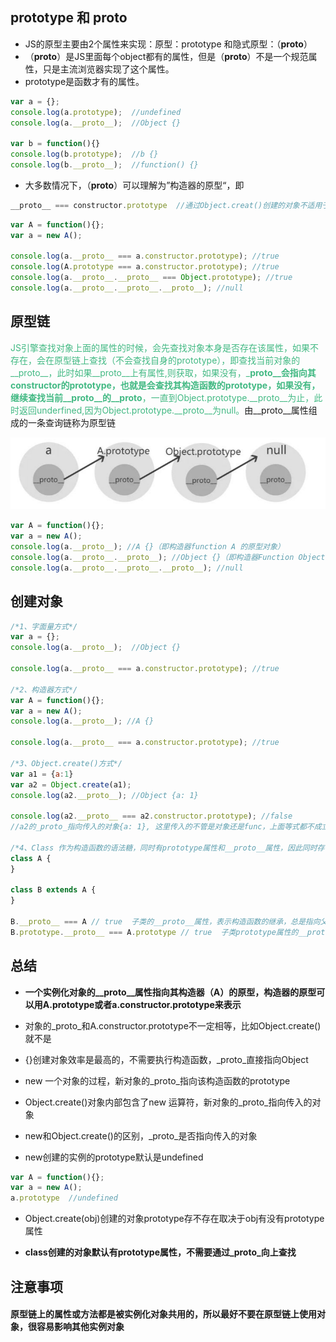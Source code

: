 ## prototype 和 __proto__
* JS的原型主要由2个属性来实现：原型：prototype 和隐式原型：（__proto__）
* （__proto__）是JS里面每个object都有的属性，但是（__proto__）不是一个规范属性，只是主流浏览器实现了这个属性。
* prototype是函数才有的属性。

```javascript
var a = {};
console.log(a.prototype);  //undefined
console.log(a.__proto__);  //Object {}

var b = function(){}
console.log(b.prototype);  //b {}
console.log(b.__proto__);  //function() {}
```

* 大多数情况下，（__proto__）可以理解为”构造器的原型“，即

```javascript
__proto__ === constructor.prototype  //通过Object.creat()创建的对象不适用于此等式
```

```javascript
var A = function(){};
var a = new A();

console.log(a.__proto__ === a.constructor.prototype); //true
console.log(A.prototype === a.constructor.prototype); //true
console.log(a.__proto__.__proto__ === Object.prototype); //true
console.log(a.__proto__.__proto__.__proto__); //null
```

## 原型链
<font color=#42b983>JS引擎查找对象上面的属性的时候，会先查找对象本身是否存在该属性，如果不存在，会在原型链上查找（不会查找自身的prototype），即查找当前对象的__proto__，此时如果__proto__上有属性,则获取，如果没有，___proto__会指向其constructor的prototype，也就是会查找其构造函数的prototype，如果没有，继续查找当前__proto__的__proto__，一直到Object.prototype.__proto__为止，此时返回underfined,因为Object.prototype.__proto__为null。</font>由__proto__属性组成的一条查询链称为原型链

![图片alt](../media/prototype.png) 

```javascript
var A = function(){};
var a = new A();
console.log(a.__proto__); //A {}（即构造器function A 的原型对象）
console.log(a.__proto__.__proto__); //Object {}（即构造器Function Object 的原型对象）
console.log(a.__proto__.__proto__.__proto__); //null
```

## 创建对象

```javascript
/*1、字面量方式*/
var a = {};
console.log(a.__proto__);  //Object {}

console.log(a.__proto__ === a.constructor.prototype); //true

/*2、构造器方式*/
var A = function(){};
var a = new A();
console.log(a.__proto__); //A {}

console.log(a.__proto__ === a.constructor.prototype); //true

/*3、Object.create()方式*/
var a1 = {a:1}
var a2 = Object.create(a1);
console.log(a2.__proto__); //Object {a: 1}

console.log(a2.__proto__ === a2.constructor.prototype); //false
//a2的_proto_指向传入的对象{a: 1}, 这里传入的不管是对象还是func，上面等式都不成立

/*4、Class 作为构造函数的语法糖，同时有prototype属性和__proto__属性，因此同时存在两条继承链。*/
class A {
}

class B extends A {
}

B.__proto__ === A // true  子类的__proto__属性，表示构造函数的继承，总是指向父类。
B.prototype.__proto__ === A.prototype // true  子类prototype属性的__proto__属性，表示方法的继承，总是指向父类的prototype属性。
```

## 总结

* **一个实例化对象的__proto__属性指向其构造器（A）的原型，构造器的原型可以用A.prototype或者a.constructor.prototype来表示**

* 对象的_proto_和A.constructor.prototype不一定相等，比如Object.create()就不是

* {}创建对象效率是最高的，不需要执行构造函数，_proto_直接指向Object

* new 一个对象的过程，新对象的_proto_指向该构造函数的prototype

* Object.create()对象内部包含了new 运算符，新对象的_proto_指向传入的对象

* new和Object.create()的区别，_proto_是否指向传入的对象

* new创建的实例的prototype默认是undefined

```javascript
var A = function(){};
var a = new A();
a.prototype  //undefined
```  
* Object.create(obj)创建的对象prototype存不存在取决于obj有没有prototype属性
  
* **class创建的对象默认有prototype属性，不需要通过_proto_向上查找**

## 注意事项

#### 原型链上的属性或方法都是被实例化对象共用的，所以最好不要在原型链上使用对象，很容易影响其他实例对象
